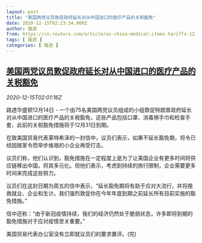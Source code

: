 ```yaml
---
layout: post
title: "美国两党议员敦促政府延长对从中国进口的医疗产品的关税豁免"
date: 2020-12-15T02:23:34.000Z
author: 路透
from: https://cn.reuters.com/article/us-china-medical-items-tariffs-1215-idCNKBS28P05M
tags: [ 路透 ]
categories: [ 路透 ]
---
```

<!--1607999014000-->
[美国两党议员敦促政府延长对从中国进口的医疗产品的关税豁免](https://cn.reuters.com/article/us-china-medical-items-tariffs-1215-idCNKBS28P05M)
------

<div>
<div><i>2020-12-15T02:01:16Z</i></div><p>路透华盛顿12月14日 - 一个由75名美国两党议员组成的小组敦促特朗普政府延长对从中国进口的医疗产品的关税豁免，这些产品包括口罩、消毒擦手巾和检查手套，此前的关税豁免措施将于12月31日到期。</p><p>在致美国贸易代表莱特希泽的一封信中，议员们表示，如果不延长豁免期，将令已经因居家令而举步维艰的小企业再受打击。</p><p>议员们称，他们认识到，豁免措施在一定程度上是为了让美国企业有更多时间将供应链移出中国，将其多元化。但他们表示，考虑到持续的旅行限制，企业需要更多时间来完成这些努力。</p><p>议员们在这封日期为周五的信中表示，“延长豁免期将有助于应对大流行，并将挽救就业、企业和生计。我们强烈敦促你在今年年底到期之前延长所有目前实施的豁免措施。”</p><p>信中还称：“由于新冠疫情持续，我们的经济仍然处于脆弱状态，许多即将到期的豁免措施对于应对疫情至关重要。”</p><p>美国贸易代表办公室没有立即就议员们的要求置评。(完)</p>
</div>
